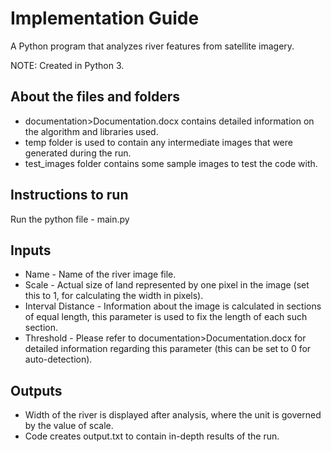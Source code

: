 # Implementation Guide
A Python program that analyzes river features from satellite imagery.

NOTE: Created in Python 3.


## About the files and folders
- documentation>Documentation.docx contains detailed information on the algorithm and libraries used.
- temp folder is used to contain any intermediate images that were generated during the run.
- test_images folder contains some sample images to test the code with.

## Instructions to run
Run the python file - main.py

## Inputs
- Name - Name of the river image file.
- Scale - Actual size of land represented by one pixel in the image (set this to 1, for calculating the width in pixels).
- Interval Distance - Information about the image is calculated in sections of equal length, this parameter is used to fix the length of each such section.
- Threshold - Please refer to documentation>Documentation.docx for detailed information regarding this parameter (this can be set to 0 for auto-detection).

## Outputs
- Width of the river is displayed after analysis, where the unit is governed by the value of scale.
- Code creates output.txt to contain in-depth results of the run.
